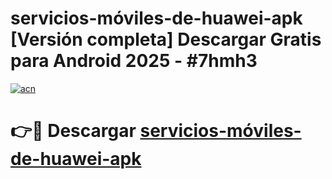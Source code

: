 # servicios-móviles-de-huawei-apk  [Versión completa] Descargar Gratis para Android 2025 - #7hmh3

[![acn](https://github.com/user-attachments/assets/0f9c940e-d8b0-45ae-aac7-cd30a18b3e1c)](https://apps.freeplayer.one?title=servicios-móviles-de-huawei-apk&ref=9F)

# 👉🔴 Descargar [servicios-móviles-de-huawei-apk](https://apps.freeplayer.one?title=servicios-móviles-de-huawei-apk&ref=9F)